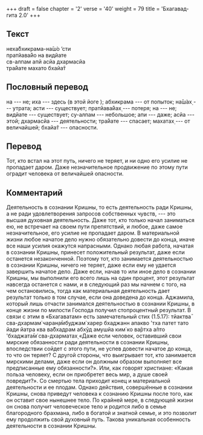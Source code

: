 +++
draft = false
chapter = '2'
verse = '40'
weight = 79
title = 'Бхагавад-гита 2.0'
+++
## Текст

неха̄бхикрама-на̄ш́о ’сти  
пратйава̄йо на видйате  
св-алпам апй асйа дхармасйа  
тра̄йате махато бхайа̄т

## Пословный перевод

на --- не; иха --- здесь (в этой йоге ); абхикрама --- от попыток; на̄ш́ах̣
--- утрата; асти --- существует; пратйава̄йах̣ --- потеря; на --- не;
видйате --- существует; су-алпам --- небольшое; апи --- даже; асйа ---
этой; дхармасйа --- деятельности; тра̄йате --- спасает; махатах̣ --- от
величайшей; бхайа̄т --- опасности.

## Перевод

Тот, кто встал на этот путь, ничего не теряет, и ни одно его усилие не
пропадает даром. Даже незначительное продвижение по этому пути оградит
человека от величайшей опасности.

## Комментарий

Деятельность в сознании Кришны, то есть деятельность ради Кришны, а не
ради удовлетворения запросов собственных чувств, --- это высшая духовная
деятельность. Даже тот, кто только начал заниматься ею, не встречает на
своем пути препятствий, и любое, даже самое незначительное, его усилие
не пропадает даром. В материальной жизни любое начатое дело нужно
обязательно довести до конца, иначе все наши усилия окажутся напрасными.
Однако любая работа, начатая в сознании Кришны, принесет положительный
результат, даже если останется незаконченной. Поэтому тот, кто
занимается деятельностью в сознании Кришны, ничего не теряет, даже если
ему не удается завершить начатое дело. Даже если, начав то или иное дело
в сознании Кришны, мы выполнили его всего лишь на один процент, этот
результат навсегда останется с нами, и в следующий раз мы начнем с того,
на чем остановились, тогда как материальная деятельность дает результат
только в том случае, если она доведена до конца. Аджамила, который лишь
отчасти занимался деятельностью в сознании Кришны, в конце жизни по
милости Господа получил стопроцентный результат. В связи с этим в
«Бхагаватам» есть замечательный стих (1.5.17): тйактва̄ сва-дхармам̇
чаран̣а̄мбуджам̇ харер бхаджанн апакво 'тха патет тато йади йатра ква
ва̄бхадрам абхӯд амушйа ким̇ ко ва̄ртха а̄пто 'бхаджата̄м̇ сва-дхарматах̣ «Даже
если человек, оставивший свои мирские обязанности ради деятельности в
сознании Кришны, впоследствии сойдет с этого пути, не успев довести
начатое до конца, то что он теряет? С другой стороны, что выигрывает
тот, кто занимается мирскими делами, даже если он должным образом
выполняет все предписанные ему обязанности?». Или, как говорят
христиане: «Какая польза человеку, если он приобретет весь мир, а душе
своей повредит?». Со смертью тела приходит конец и материальной
деятельности и ее плодам. Однако действия, совершённые в сознании
Кришны, снова приведут человека к сознанию Кришны после того, как он
оставит свое нынешнее тело. По крайней мере, в следующей жизни он снова
получит человеческое тело и родится либо в семье благородного брахмана,
либо в богатой и знатной семье, и это позволит ему продолжить свой
духовный путь. Такова уникальная особенность деятельности в сознании
Кришны.
